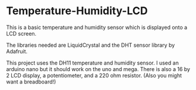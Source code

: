 # Temperature-Humidity-LCD

This is a basic temperature and humidity sensor which is displayed onto a LCD screen.

The libraries needed are LiquidCrystal and the DHT sensor library by Adafruit.

This project uses the DH11 temperature and humidity sensor. I used an arduino nano but it should work on the uno and mega. There is also a 16 by 2 LCD display, a potentiometer, and a 220 ohm resistor. (Also you might want a breadboard!)

